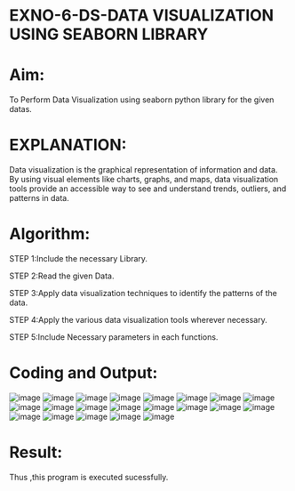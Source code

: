# EXNO-6-DS-DATA VISUALIZATION USING SEABORN LIBRARY

# Aim:
  To Perform Data Visualization using seaborn python library for the given datas.

# EXPLANATION:
Data visualization is the graphical representation of information and data. By using visual elements like charts, graphs, and maps, data visualization tools provide an accessible way to see and understand trends, outliers, and patterns in data.

# Algorithm:
STEP 1:Include the necessary Library.

STEP 2:Read the given Data.

STEP 3:Apply data visualization techniques to identify the patterns of the data.

STEP 4:Apply the various data visualization tools wherever necessary.

STEP 5:Include Necessary parameters in each functions.

# Coding and Output:

![image](https://github.com/user-attachments/assets/7b347f55-6c78-4c36-8111-a06540f6e127)
![image](https://github.com/user-attachments/assets/91c5978b-61f7-4412-97e0-419d448eb904)
![image](https://github.com/user-attachments/assets/75855fef-a124-418a-a6f3-95724ea69077)
![image](https://github.com/user-attachments/assets/84895814-9252-46d8-afbb-7fb3a196207d)
![image](https://github.com/user-attachments/assets/92dc709e-9260-416b-a96b-01aa1d53a29e)
![image](https://github.com/user-attachments/assets/b5188dbc-1d38-46fc-856a-cc87581f2f3d)
![image](https://github.com/user-attachments/assets/76d3ea4b-ad87-4885-a884-fab57682aefe)
![image](https://github.com/user-attachments/assets/0278e75d-160d-4b49-81e1-49f254d5ce3c)
![image](https://github.com/user-attachments/assets/26669151-4ae3-456a-9b56-9874c5342eea)
![image](https://github.com/user-attachments/assets/e765f272-3b46-4798-939d-0f4477dfd5aa)
![image](https://github.com/user-attachments/assets/f9909bad-5446-44c5-9284-ec1d16b48881)
![image](https://github.com/user-attachments/assets/453da197-0a95-41c2-b6ce-00a598e004f4)
![image](https://github.com/user-attachments/assets/03dfbd24-9d41-413a-9ceb-14213acaca01)
![image](https://github.com/user-attachments/assets/4dbaa36c-bb8a-4657-a1f8-0ac792d0bfba)
![image](https://github.com/user-attachments/assets/cd33e41c-1a3f-4f0a-8331-935a995ca944)
![image](https://github.com/user-attachments/assets/831706ae-2118-4c2b-a069-14b901f8baa6)
![image](https://github.com/user-attachments/assets/01d2a00e-bd88-4755-a2fa-a517e88eb9b9)
![image](https://github.com/user-attachments/assets/c0d14cf4-fbcb-4458-8354-dc692ec2a7fc)
![image](https://github.com/user-attachments/assets/20f5a69a-8946-47da-831b-ee8bc1769d44)
![image](https://github.com/user-attachments/assets/38b7ced7-cc79-4081-b58a-e89d2709cccf)
![image](https://github.com/user-attachments/assets/431edaf8-a870-4d2f-a3a9-0d6e7fac3dc9)

















# Result:
 Thus ,this program is executed sucessfully.
